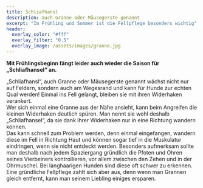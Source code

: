 ```yaml
---
title: Schliafhansl
description: auch Granne oder Mäusegerste genannt
excerpt: "Im Frühling und Sommer ist die Fellpflege besonders wichtig"
header:
  overlay_color: "#fff"
  overlay_filter: "0.5"
  overlay_image: /assets/images/granne.jpg
---
```


**Mit Frühlingsbeginn fängt leider auch wieder die Saison für „Schliafhansel“ an.**

„Schliafhansl“, auch Granne oder Mäusegerste genannt wächst nicht nur auf Feldern, sondern auch am Wegesrand und kann für Hunde zur echten Qual werden! Einmal ins Fell gelangt, bleiben sie mit ihren Widerhaken verankert.<br />
 Wer sich einmal eine Granne aus der Nähe ansieht, kann beim Angreifen die kleinen Widerhaken deutlich spüren. Man nennt sie wohl deshalb „Schliafhansel“, da sie dank ihrer Widerhaken nur in eine Richtung wandern können. <br />
 Das kann schnell zum Problem werden, denn einmal eingefangen, wandern diese im Fell in Richtung Haut und können sogar tief in die Muskulatur eindringen, wenn sie nicht entdeckt werden. Besonders aufmerksam sollte man deshalb nach jedem Spaziergang gründlich die Pfoten und Ohren seines Vierbeiners kontrollieren, vor allem zwischen den Zehen und in der Ohrmuschel. Bei langhaarigen Hunden sind diese oft schwer zu erkennen. <br />
 Eine gründliche Fellpflege zahlt sich aber aus, denn wenn man Grannen gleich entfernt, kann man seinem Liebling einiges ersparen.